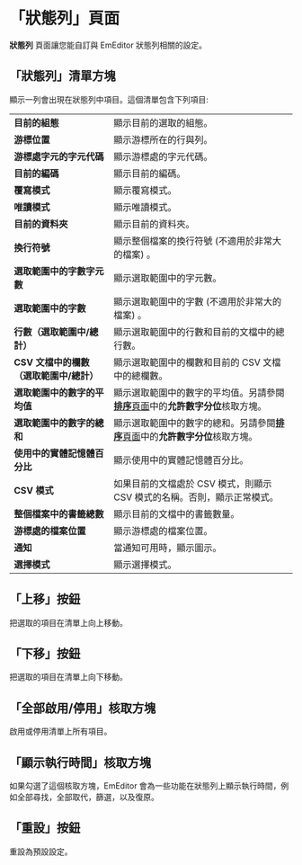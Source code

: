 # 「狀態列」頁面

**狀態列** 頁面讓您能自訂與 EmEditor 狀態列相關的設定。

## 「狀態列」清單方塊

顯示一列會出現在狀態列中項目。這個清單包含下列項目:

|     |     |
| --- | --- |
| **目前的組態** | 顯示目前的選取的組態。 |
| **游標位置** | 顯示游標所在的行與列。 |
| **游標處字元的字元代碼** | 顯示游標處的字元代碼。 |
| **目前的編碼** | 顯示目前的編碼。 |
| **覆寫模式** | 顯示覆寫模式。 |
| **唯讀模式** | 顯示唯讀模式。 |
| **目前的資料夾** | 顯示目前的資料夾。 |
| **換行符號** | 顯示整個檔案的換行符號 (不適用於非常大的檔案) 。 |
| **選取範圍中的字數字元數** | 顯示選取範圍中的字元數。 |
| **選取範圍中的字數** | 顯示選取範圍中的字數 (不適用於非常大的檔案) 。 |
| **行數（選取範圍中/總計）** | 顯示選取範圍中的行數和目前的文檔中的總行數。 |
| **CSV 文檔中的欄數（選取範圍中/總計）** | 顯示選取範圍中的欄數和目前的 CSV 文檔中的總欄數。 |
| **選取範圍中的數字的平均值** | 顯示選取範圍中的數字的平均值。另請參閱[**排序**頁面](../sort/index)中的**允許數字分位**核取方塊。 |
| **選取範圍中的數字的總和** | 顯示選取範圍中的數字的總和。另請參閱[**排序**頁面](../sort/index)中的**允許數字分位**核取方塊。 |
| **使用中的實體記憶體百分比** | 顯示使用中的實體記憶體百分比。 |
| **CSV 模式** | 如果目前的文檔處於 CSV 模式，則顯示 CSV 模式的名稱。否則，顯示正常模式。 |
| **整個檔案中的書籤總數** | 顯示目前的文檔中的書籤數量。 |
| **游標處的檔案位置** | 顯示游標處的檔案位置。 |
| **通知** | 當通知可用時，顯示圖示。 |
| **選擇模式** | 顯示選擇模式。 |

## 「上移」按鈕

把選取的項目在清單上向上移動。

## 「下移」按鈕

把選取的項目在清單上向下移動。

## 「全部啟用/停用」核取方塊

啟用或停用清單上所有項目。

## 「顯示執行時間」核取方塊

如果勾選了這個核取方塊，EmEditor 會為一些功能在狀態列上顯示執行時間，例如全部尋找，全部取代，篩選，以及復原。

## 「重設」按鈕

重設為預設設定。

